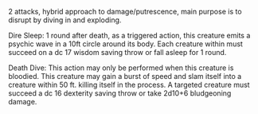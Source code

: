 
2 attacks, hybrid approach to damage/putrescence, main purpose is to disrupt by diving in and exploding.

Dire Sleep: 1 round after death, as a triggered action, this creature emits a psychic wave in a 10ft circle around its body. Each creature within must succeed on a dc 17 wisdom saving throw or fall asleep for 1 round.

Death Dive: This action may only be performed when this creature is bloodied. This creature may gain a burst of speed and slam itself into a creature within 50 ft. killing itself in the process. A targeted creature must succeed a dc 16 dexterity saving throw or take 2d10+6 bludgeoning damage. 